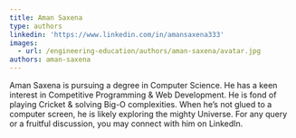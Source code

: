 ```yaml
---
title: Aman Saxena
type: authors
linkedin: 'https://www.linkedin.com/in/amansaxena333'
images:
  - url: /engineering-education/authors/aman-saxena/avatar.jpg
authors: aman-saxena
---
```

 Aman Saxena is pursuing a degree in Computer Science. He has a keen interest in Competitive Programming & Web Development. He is fond of playing Cricket & solving Big-O complexities. When he’s not glued to a computer screen, he is likely exploring the mighty Universe. For any query or a fruitful discussion, you may connect with him on LinkedIn.
